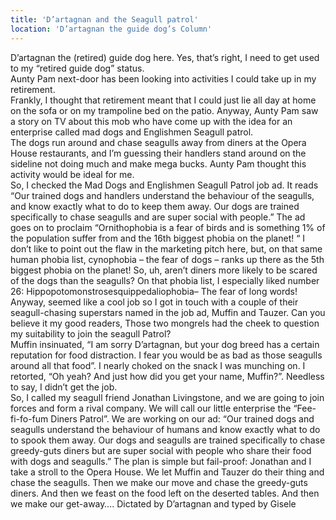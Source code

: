 ```yaml
---
title: 'D’artagnan and the Seagull patrol'
location: 'D’artagnan the guide dog’s Column'
---
```

D’artagnan the (retired) guide dog here.  Yes, that’s right, I need to get used to my “retired guide dog” status.  
Aunty Pam next-door has been looking into activities I could take up in my retirement.  
Frankly, I thought that retirement meant that I could just lie all day at home on the sofa or on my trampoline bed on the patio.
Anyway, Aunty Pam saw a story on TV about this mob who have come up with the idea for an enterprise called mad dogs and Englishmen   Seagull patrol.  
The dogs run around and chase seagulls away from diners at the Opera House restaurants, and I’m guessing their handlers stand around on the sideline not doing much and make mega bucks.
Aunty Pam thought this activity would be ideal for me.    
So, I checked the Mad Dogs and Englishmen Seagull Patrol  job ad.
It reads “Our trained dogs and handlers understand the behaviour of the seagulls, and know exactly what to do to keep them away. Our dogs are trained specifically to chase seagulls and are super social with people.”
The ad goes on to proclaim  “Ornithophobia is a fear of birds and is something 1% of the population suffer from and the 16th biggest phobia on the planet! “
I don’t like to point out the flaw in the marketing pitch here, but, on that same human  phobia list, cynophobia – the fear of dogs – ranks  up there as the 5th biggest phobia on the planet!
So, uh,  aren’t diners more likely to be scared of the dogs than the seagulls?
On that phobia list, I especially liked  number 26: Hippopotomonstrosesquippedaliophobia– The fear of long words!
Anyway, seemed like a cool job so I got in touch with a couple of their seagull-chasing superstars named in the job ad, Muffin and Tauzer.
Can you believe it my good readers, Those two mongrels had the cheek to question my suitability to join the seagull   Patrol?  
Muffin insinuated,   “I am sorry D’artagnan, but your dog breed has a certain reputation for food distraction.  I fear you would be as bad as those seagulls  around all that food”.
I nearly choked on the snack I was munching on.  I retorted, “Oh yeah?   And just how did you get your name, Muffin?”.
Needless to say, I didn’t get the job.  
So, I called my seagull friend Jonathan Livingstone, and we are going to join forces and form a rival company.  We will call our little enterprise  the “Fee-fi-fo-fum Diners Patrol”.
We are working on our ad: 
“Our trained dogs and seagulls understand the behaviour of humans and know exactly what to do to spook them away. Our dogs and seagulls are trained specifically to chase greedy-guts diners but are super social with people who share their food with dogs and seagulls.”
The plan is simple but fail-proof: Jonathan and I take a stroll to the Opera House.  We let Muffin and Tauzer   do their thing and chase the seagulls.  Then we make our move and chase the greedy-guts diners.  And then we feast on the food left on the deserted tables.  And then we make our get-away….
Dictated by D’artagnan and typed by Gisele 